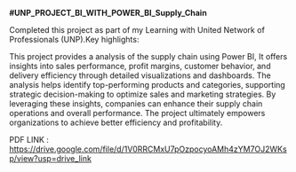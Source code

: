 **#UNP_PROJECT_BI_WITH_POWER_BI_Supply_Chain**

Completed this project as part of my Learning with United Network of Professionals (UNP).Key highlights:

This project provides a analysis of the supply chain using Power BI, It offers insights into sales performance, profit margins, customer behavior, and delivery efficiency through detailed visualizations and dashboards. The analysis helps identify top-performing products and categories, supporting strategic decision-making to optimize sales and marketing strategies. By leveraging these insights, companies can enhance their supply chain operations and overall performance. The project ultimately empowers organizations to achieve better efficiency and profitability.

PDF LINK : https://drive.google.com/file/d/1V0RRCMxU7pOzpocyoAMh4zYM7OJ2WKsp/view?usp=drive_link
